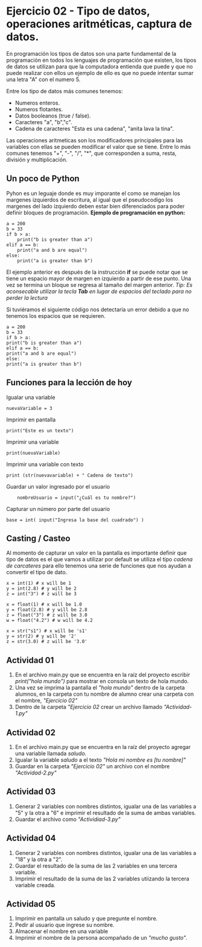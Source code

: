 


# Ejercicio 02 - Tipo de datos, operaciones aritméticas, captura de datos.

En programación los tipos de datos son una parte fundamental de la programación en todos los lenguajes de programación que existen, los tipos de datos se utilizan para que la computadora entienda que puede y que no puede realizar con ellos un ejemplo de ello es que no puede intentar sumar una letra "A" con el numero 5. 

Entre los tipo de datos más comunes tenemos: 
-  Numeros enteros.
-  Numeros flotantes.
-  Datos booleanos (true / false).
-  Caracteres "a", "b","c".
-  Cadena de caracteres "Esta es una cadena", "anita lava la tina".

Las operaciones aritmeticas son los modificadores principales para las variables con ellas se pueden modificar el valor que se tiene. Entre lo más comunes tenemos "+", "-", "/", "\*", que corresponden a suma, resta, división y multiplicación.  
## Un poco de Python
Pyhon es un leguaje donde es muy imporante el como se manejan los margenes izquierdos de escritura, al igual que el pseudocodigo los margenes del lado izquierdo deben estar bien diferenciados para poder definir bloques de programación. **Ejemplo de programación en python:**

    a = 200  
    b = 33  
    if b > a:  
	    print("b is greater than a")  
    elif a == b:  
	    print("a and b are equal")  
    else:  
	    print("a is greater than b")
	    
El ejemplo anterior  es después de la instrucción **if** se puede notar que se tiene un espacio mayor de margen en izquierdo a partir de ese punto. Una vez se termina un bloque se regresa al tamaño del margen anterior. *Tip: Es aconsecable utilizar la tecla **Tab** en lugar de espacios del teclado para no perder la lectura*

Si tuviéramos el siguiente código nos detectaría un error debido a que no tenemos los espacios que se requieren. 

    a = 200  
    b = 33  
    if b > a:  
    print("b is greater than a")  
    elif a == b:  
    print("a and b are equal")  
    else:  
    print("a is greater than b")
    	    
## Funciones para la lección de hoy
Igualar una variable

    nuevaVariable = 3
Imprimir en pantalla

    print("Este es un texto")
Imprimir una variable

    print(nuevaVariable)
Imprimir una variable con texto

    print (str(nuevavariable) + " Cadena de texto")
Guardar un valor ingresado por el usuario

	    nombreUsuario = input("¿Cuál es tu nombre?")

Capturar un número por parte del usuario

    base = int( input("Ingresa la base del cuadrado") )
## Casting / Casteo
Al momento de capturar un valor en la pantalla es importante definir que tipo de datos es el que vamos a utilizar por default se utiliza el tipo  *cadena de carcateres* para ello tenemos una serie de funciones que nos ayudan a convertir el tipo de dato. 

    x = int(1) # x will be 1  
    y = int(2.8) # y will be 2  
    z = int("3") # z will be 3
     
    x = float(1) # x will be 1.0  
    y = float(2.8) # y will be 2.8  
    z = float("3") # z will be 3.0  
    w = float("4.2") # w will be 4.2
    
    x = str("s1") # x will be 's1'  
    y = str(2) # y will be '2'  
    z = str(3.0) # z will be '3.0'

## Actividad 01
1. En el archivo main.py que se encuentra en la raíz del proyecto escribir *print("hola mundo")* para mostrar en consola un texto de hola mundo.
2. Una vez se imprima la pantalla el *"hola mundo"* dentro de la carpeta alumnos, en la carpeta con tu nombre de alumno crear una carpeta con el nombre, *"Ejercicio 02"*
3. Dentro de la carpeta *"Ejercicio 02* crear un archivo llamado *"Actividad-1.py"*

## Actividad 02
1. En el archivo main.py que se encuentra en la raíz del proyecto agregar una variable llamada *saludo*.
2. Igualar la variable *saludo* a el texto *"Hola mi nombre es [tu nombre]"*
3. Guardar en la carpeta *"Ejercicio 02"* un archivo con el nombre *"Actividad-2.py"*

## Actividad 03
1. Generar 2 variables con nombres distintos, igualar una de las variables a "5" y la otra a "6" e imprimir el resultado de la suma de ambas variables. 
2. Guardar el archivo como *"Actividiad-3.py"*

## Actividad 04 
1. Generar 2 variables con nombres distintos, igualar una de las variables a "18" y la otra a "2".
2. Guardar el resultado de la suma de las 2 variables en una tercera variable. 
3. Imprimir el resultado de la suma de las 2 variables utiizando la tercera variable creada.

## Actividad 05
1. Imprimir en pantalla un saludo y que pregunte el nombre.
2. Pedir al usuario que ingrese su nombre. 
3. Almacenar el nombre en una variable
3. Imprimir el nombre de la persona acompañado de un *"mucho gusto"*.



